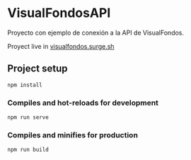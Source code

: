 # VisualFondosAPI
Proyecto con ejemplo de conexión a la API de VisualFondos.

Proyect live in [visualfondos.surge.sh](visualfondos.surge.sh)

## Project setup
```
npm install
```

### Compiles and hot-reloads for development
```
npm run serve
```

### Compiles and minifies for production
```
npm run build
```